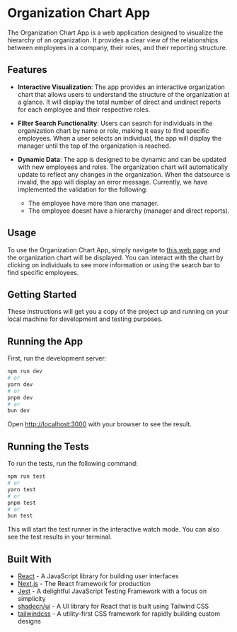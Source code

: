 # Organization Chart App

The Organization Chart App is a web application designed to visualize the hierarchy of an organization. It provides a clear view of the relationships between employees in a company, their roles, and their reporting structure. 

## Features

- **Interactive Visualization**: The app provides an interactive organization chart that allows users to understand the structure of the organization at a glance. It will display the total number of direct and undirect reports for each employee and their respective roles.

- **Filter Search Functionality**: Users can search for individuals in the organization chart by name or role, making it easy to find specific employees. When a user selects an individual, the app will display the manager until the top of the organization is reached.

- **Dynamic Data**: The app is designed to be dynamic and can be updated with new employees and roles. The organization chart will automatically update to reflect any changes in the organization. When the datsource is invalid, the app will display an error message. Currently, we have implemented the validation for the following:
  - The employee have more than one manager.
  - The employee doesnt have a hierarchy (manager and direct reports).

## Usage

To use the Organization Chart App, simply navigate to [this web page](https://org-chart-gray.vercel.app/) and the organization chart will be displayed. You can interact with the chart by clicking on individuals to see more information or using the search bar to find specific employees.

## Getting Started

These instructions will get you a copy of the project up and running on your local machine for development and testing purposes.

## Running the App

First, run the development server:

```bash
npm run dev
# or
yarn dev
# or
pnpm dev
# or
bun dev
```

Open [http://localhost:3000](http://localhost:3000) with your browser to see the result.

## Running the Tests

To run the tests, run the following command:

```bash
npm run test
# or
yarn test
# or
pnpm test
# or
bun test
```

This will start the test runner in the interactive watch mode. You can also see the test results in your terminal.

## Built With

- [React](https://reactjs.org/) - A JavaScript library for building user interfaces
- [Next.js](https://nextjs.org/) - The React framework for production
- [Jest](https://jestjs.io/) - A delightful JavaScript Testing Framework with a focus on simplicity
- [shadecn/ui](https://ui.shadcn.com/) - A UI library for React that is built using Tailwind CSS
- [tailwindcss](https://tailwindcss.com/) - A utility-first CSS framework for rapidly building custom designs